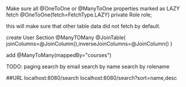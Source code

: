 Make sure all @OneToOne or @ManyToOne properties marked as LAZY fetch
@OneToOne(fetch=FetchType.LAZY)
	private Role role;
	
this will make sure that other table data did not fetch by default.

create User Section
@ManyTOMany
@JoinTable(
joinColumns=@JoinColumn(),inverseJoinColumns=@JoinColumn()
)

add
@ManyToMany(mappedBy="courses")

TODO:
paging
search by email
search by name
search by rolename

##URL
localhost:8080/search
localhost:8080/search?sort=name,desc